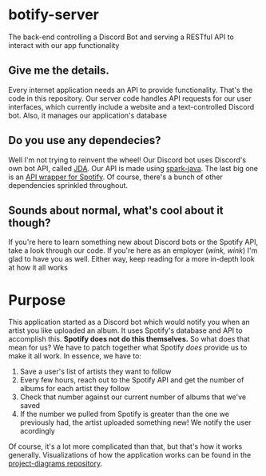 # botify-server
The back-end controlling a Discord Bot and serving a RESTful API to interact with our app functionality

## Give me the details.
Every internet application needs an API to provide functionality. That's the code in this repository. Our server code handles API requests for our user interfaces, which currently include a website and a text-controlled Discord bot. Also, it manages our application's database

## Do you use any dependecies?
Well I'm not trying to reinvent the wheel! Our Discord bot uses Discord's own bot API, called [JDA](https://github.com/DV8FromTheWorld/JDA). Our API is made using [spark-java](http://sparkjava.com/). The last big one is an [API wrapper for Spotify](https://github.com/thelinmichael/spotify-web-api-java). Of course, there's a bunch of other dependencies sprinkled throughout.

## Sounds about normal, what's cool about it though?
If you're here to learn something new about Discord bots or the Spotify API, take a look through our code. If you're here as an employer (*wink, wink*) I'm glad to have you as well. Either way, keep reading for a more in-depth look at how it all works

# Purpose
This application started as a Discord bot which would notify you when an artist you like uploaded an album. It uses Spotify's database and API to accomplish this. **Spotify does not do this themselves.** So what does that mean for us? We have to patch together what Spotify *does* provide us to make it all work. In essence, we have to:
1. Save a user's list of artists they want to follow
2. Every few hours, reach out to the Spotify API and get the number of albums for each artist they follow
3. Check that number against our current number of albums that we've saved
4. If the number we pulled from Spotify is greater than the one we previously had, the artist uploaded something new! We notify the user acordingly


Of course, it's a lot more complicated than that, but that's how it works generally. Visualizations of how the application works can be found in the [project-diagrams repository](https://github.com/Discord-Botify/project-diagrams).

